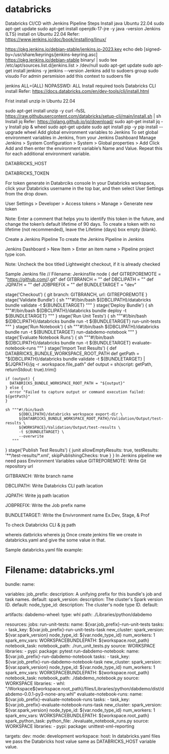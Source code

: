 # databricks
Databricks CI/CD with Jenkins Pipeline Steps
Install java Ubuntu 22.04
sudo apt-get update
sudo apt-get install openjdk-17-jre -y
java -version
Jenkins (LTS) install on Ubuntu 22.04
Refer: https://www.jenkins.io/doc/book/installing/linux/

  https://pkg.jenkins.io/debian-stable/jenkins.io-2023.key
echo deb [signed-by=/usr/share/keyrings/jenkins-keyring.asc] \
  https://pkg.jenkins.io/debian-stable binary/ | sudo tee \
  /etc/apt/sources.list.d/jenkins.list > /dev/null
sudo apt-get update
sudo apt-get install jenkins -y
jenkins --version
Jenkins add to sudoers group
sudo visudo
For admin persmision add this context to sudoers file

jenkins ALL=(ALL) NOPASSWD: ALL
Install required tools
Databricks CLI install Refer: https://docs.databricks.com/en/dev-tools/cli/install.html

Frist install unzip in Ubuntu 22.04

sudo apt-get install unzip -y
curl -fsSL https://raw.githubusercontent.com/databricks/setup-cli/main/install.sh | sh
Install jq Refer: https://jqlang.github.io/jq/download/
sudo apt-get install jq -y
Install pip & wheel
sudo apt-get update
sudo apt install pip -y
pip install --upgrade wheel
Add global environment variables to Jenkins
To set global environment variables in Jenkins, from your Jenkins Dashboard
Manage Jenkins > System Configuration > System > Global properties > Add Click Add and then enter the environment variable’s Name and Value. Repeat this for each additional environment variable.

DATABRICKS_HOST

DATABRICKS_TOKEN

For token generate in Databrciks console In your Databricks workspace, click your Databricks username in the top bar, and then select User Settings from the drop down.

User Settings > Developer > Access tokens > Manage > Generate new token

Note:
Enter a comment that helps you to identify this token in the future, and change the token’s default lifetime of 90 days. To create a token with no lifetime (not recommended), leave the Lifetime (days) box empty (blank).

Create a Jenkins Pipeline
To create the Jenkins Pipeline in Jenkins

Jenkins Dashboard > New Item > Enter an item name > Pipeline project type icon.

Note: Uncheck the box titled Lightweight checkout, if it is already checked

Sample Jenkins file
// Filename: Jenkinsfile
node {
  def GITREPOREMOTE = "https://github.com/<user-name>/<repo-name>.git"
  def GITBRANCH     = "<release-branch-name>"
  def DBCLIPATH     = "<databricks-cli-installation-path>"
  def JQPATH        = "<jq-installation-path>"
  def JOBPREFIX     = "<job-prefix-name>"
  def BUNDLETARGET  = "dev"

  stage('Checkout') {
    git branch: GITBRANCH, url: GITREPOREMOTE
  }
  stage('Validate Bundle') {
    sh """#!/bin/bash
          ${DBCLIPATH}/databricks bundle validate -t ${BUNDLETARGET}
       """
  }
  stage('Deploy Bundle') {
    sh """#!/bin/bash
          ${DBCLIPATH}/databricks bundle deploy -t ${BUNDLETARGET}
       """
  }
  stage('Run Unit Tests') {
    sh """#!/bin/bash
          ${DBCLIPATH}/databricks bundle run -t ${BUNDLETARGET} run-unit-tests
       """
  }
  stage('Run Notebook') {
    sh """#!/bin/bash
          ${DBCLIPATH}/databricks bundle run -t ${BUNDLETARGET} run-dabdemo-notebook
       """
  }
  stage('Evaluate Notebook Runs') {
    sh """#!/bin/bash
          ${DBCLIPATH}/databricks bundle run -t ${BUNDLETARGET} evaluate-notebook-runs
       """
  }
  stage('Import Test Results') {
    def DATABRICKS_BUNDLE_WORKSPACE_ROOT_PATH
    def getPath = "${DBCLIPATH}/databricks bundle validate -t ${BUNDLETARGET} | ${JQPATH}/jq -r .workspace.file_path"
    def output = sh(script: getPath, returnStdout: true).trim()

    if (output) {
      DATABRICKS_BUNDLE_WORKSPACE_ROOT_PATH = "${output}"
    } else {
      error "Failed to capture output or command execution failed: ${getPath}"
    }

    sh """#!/bin/bash
          ${DBCLIPATH}/databricks workspace export-dir \
          ${DATABRICKS_BUNDLE_WORKSPACE_ROOT_PATH}/Validation/Output/test-results \
          ${WORKSPACE}/Validation/Output/test-results \
          -t ${BUNDLETARGET} \
          --overwrite
       """
  }
  stage('Publish Test Results') {
    junit allowEmptyResults: true, testResults: '**/test-results/*.xml', skipPublishingChecks: true
  }
}
In Jenkins pipeline we need pass Environment Variables value
GITREPOREMOTE: Write Git repository url

GITBRANCH: Write branch name

DBCLIPATH: Write Databricks CLI path lacation

JQPATH: Write jq path lacation

JOBPREFIX: Write the Job prefix name

BUNDLETARGET: Write the Envivronment name Ex.Dev, Stage, & Prof

To check Databricks CLI & jq path

whereis datbricks
whereis jq
Once create jenkins file we create in databricks.yaml and give the some value in that.

Sample databricks.yaml file example:

# Filename: databricks.yml
bundle:
  name: <bundle-name>

variables:
  job_prefix:
    description: A unifying prefix for this bundle's job and task names.
    default: <job-prefix-name>
  spark_version:
    description: The cluster's Spark version ID.
    default: <spark-version-id>
  node_type_id:
    description: The cluster's node type ID.
    default: <cluster-node-type-id>

artifacts:
  dabdemo-wheel:
    type: whl
    path: ./Libraries/python/dabdemo

resources:
  jobs:
    run-unit-tests:
      name: ${var.job_prefix}-run-unit-tests
      tasks:
        - task_key: ${var.job_prefix}-run-unit-tests-task
          new_cluster:
            spark_version: ${var.spark_version}
            node_type_id: ${var.node_type_id}
            num_workers: 1
            spark_env_vars:
              WORKSPACEBUNDLEPATH: ${workspace.root_path}
          notebook_task:
            notebook_path: ./run_unit_tests.py
            source: WORKSPACE
          libraries:
            - pypi:
                package: pytest
    run-dabdemo-notebook:
      name: ${var.job_prefix}-run-dabdemo-notebook
      tasks:
        - task_key: ${var.job_prefix}-run-dabdemo-notebook-task
          new_cluster:
            spark_version: ${var.spark_version}
            node_type_id: ${var.node_type_id}
            num_workers: 1
            spark_env_vars:
              WORKSPACEBUNDLEPATH: ${workspace.root_path}
          notebook_task:
            notebook_path: ./dabdemo_notebook.py
            source: WORKSPACE
          libraries:
            - whl: "/Workspace${workspace.root_path}/files/Libraries/python/dabdemo/dist/dabdemo-0.0.1-py3-none-any.whl"
    evaluate-notebook-runs:
      name: ${var.job_prefix}-evaluate-notebook-runs
      tasks:
        - task_key: ${var.job_prefix}-evaluate-notebook-runs-task
          new_cluster:
            spark_version: ${var.spark_version}
            node_type_id: ${var.node_type_id}
            num_workers: 1
            spark_env_vars:
              WORKSPACEBUNDLEPATH: ${workspace.root_path}
          spark_python_task:
            python_file: ./evaluate_notebook_runs.py
            source: WORKSPACE
          libraries:
            - pypi:
                package: unittest-xml-reporting

targets:
  dev:
    mode: development
    workspace:
      host: <databricks-host>
In databricks.yaml files we pass the Databricks host value same as DATABRICKS_HOST variable value.
